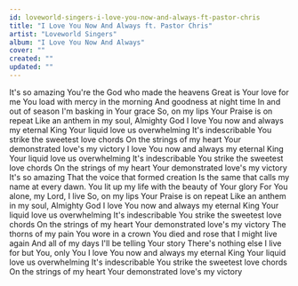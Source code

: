 ```yaml
---
id: loveworld-singers-i-love-you-now-and-always-ft-pastor-chris
title: "I Love You Now And Always ft. Pastor Chris"
artist: "Loveworld Singers"
album: "I Love You Now And Always"
cover: ""
created: ""
updated: ""
---
```


It's so amazing
You're the God who made the heavens
Great is Your love for me
You load with mercy in the morning
And goodness at night time
In and out of season
I'm basking in Your grace
So, on my lips Your Praise is on repeat
Like an anthem in my soul, Almighty God
I love You now and always my eternal King
Your liquid love us overwhelming
It's indescribable
You strike the sweetest love chords
On the strings of my heart
Your demonstrated love's my victory
I love You now and always my eternal King
Your liquid love us overwhelming
It's indescribable
You strike the sweetest love chords
On the strings of my heart
Your demonstrated love's my victory
It's so amazing
That the voice that formed creation
Is the same that calls my name at every dawn.
You lit up my life with the beauty of Your glory
For You alone, my Lord, I live
So, on my lips Your Praise is on repeat
Like an anthem in my soul, Almighty God
I love You now and always my eternal King
Your liquid love us overwhelming
It's indescribable
You strike the sweetest love chords
On the strings of my heart
Your demonstrated love's my victory
The thorns of my pain
You wore in a crown
You died and rose that I might live again
And all of my days
I'll be telling Your story
There's nothing else I live for but You, only You
I love You now and always my eternal King
Your liquid love us overwhelming
It's indescribable
You strike the sweetest love chords
On the strings of my heart
Your demonstrated love's my victory